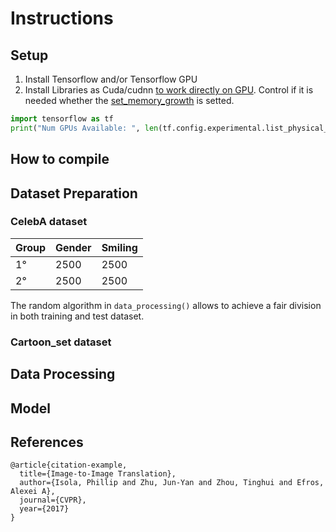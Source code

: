 # Instructions

## Setup

1. Install Tensorflow and/or Tensorflow GPU
2. Install Libraries as Cuda/cudnn [to work directly on GPU](https://deeplizard.com/learn/video/IubEtS2JAiY). Control if it is needed whether the [set_memory_growth](https://deeplizard.com/learn/video/Boo6SmgmHuM) is setted.

```python
import tensorflow as tf
print("Num GPUs Available: ", len(tf.config.experimental.list_physical_devices('GPU')))
```

## How to compile

## Dataset Preparation

### CelebA dataset

| Group | Gender | Smiling |
| ----- | ------ | ------- |
| 1°    | 2500   | 2500    |
| 2°    | 2500   | 2500    |

The random algorithm in `data_processing()` allows to achieve a fair division in both training and
test dataset.

### Cartoon_set dataset

## Data Processing

## Model

## References

```
@article{citation-example,
  title={Image-to-Image Translation},
  author={Isola, Phillip and Zhu, Jun-Yan and Zhou, Tinghui and Efros, Alexei A},
  journal={CVPR},
  year={2017}
}
```

